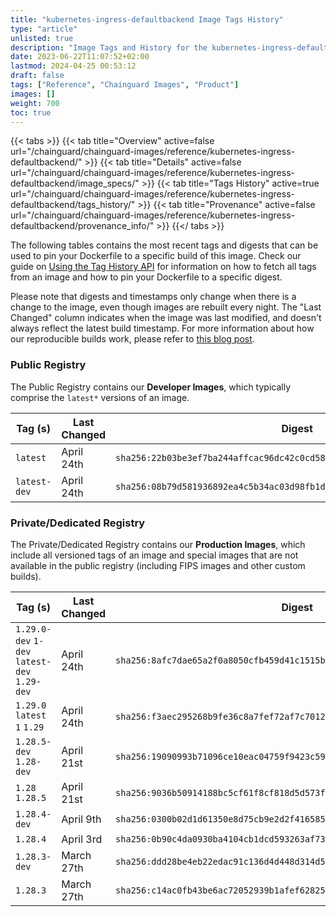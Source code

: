 ```yaml
---
title: "kubernetes-ingress-defaultbackend Image Tags History"
type: "article"
unlisted: true
description: "Image Tags and History for the kubernetes-ingress-defaultbackend Chainguard Image"
date: 2023-06-22T11:07:52+02:00
lastmod: 2024-04-25 00:53:12
draft: false
tags: ["Reference", "Chainguard Images", "Product"]
images: []
weight: 700
toc: true
---
```


{{< tabs >}}
{{< tab title="Overview" active=false url="/chainguard/chainguard-images/reference/kubernetes-ingress-defaultbackend/" >}}
{{< tab title="Details" active=false url="/chainguard/chainguard-images/reference/kubernetes-ingress-defaultbackend/image_specs/" >}}
{{< tab title="Tags History" active=true url="/chainguard/chainguard-images/reference/kubernetes-ingress-defaultbackend/tags_history/" >}}
{{< tab title="Provenance" active=false url="/chainguard/chainguard-images/reference/kubernetes-ingress-defaultbackend/provenance_info/" >}}
{{</ tabs >}}

The following tables contains the most recent tags and digests that can be used to pin your Dockerfile to a specific build of this image. Check our guide on [Using the Tag History API](/chainguard/chainguard-images/using-the-tag-history-api/) for information on how to fetch all tags from an image and how to pin your Dockerfile to a specific digest.

Please note that digests and timestamps only change when there is a change to the image, even though images are rebuilt every night. The "Last Changed" column indicates when the image was last modified, and doesn't always reflect the latest build timestamp. For more information about how our reproducible builds work, please refer to [this blog post](https://www.chainguard.dev/unchained/reproducing-chainguards-reproducible-image-builds).

### Public Registry
The Public Registry contains our **Developer Images**, which typically comprise the `latest*` versions of an image.

| Tag (s)       | Last Changed | Digest                                                                    |
|---------------|--------------|---------------------------------------------------------------------------|
|  `latest`     | April 24th   | `sha256:22b03be3ef7ba244affcac96dc42c0cd582c0a77f72af3c46bc376fa2e8aba0e` |
|  `latest-dev` | April 24th   | `sha256:08b79d581936892ea4c5b34ac03d98fb1d8a2b06819352517a14bcce13e51dcd` |


### Private/Dedicated Registry
The Private/Dedicated Registry contains our **Production Images**, which include all versioned tags of an image and special images that are not available in the public registry (including FIPS images and other custom builds).

| Tag (s)                                       | Last Changed | Digest                                                                    |
|-----------------------------------------------|--------------|---------------------------------------------------------------------------|
|  `1.29.0-dev` `1-dev` `latest-dev` `1.29-dev` | April 24th   | `sha256:8afc7dae65a2f0a8050cfb459d41c1515bb8a51218bcd6607ba8f48a2b5387a1` |
|  `1.29.0` `latest` `1` `1.29`                 | April 24th   | `sha256:f3aec295268b9fe36c8a7fef72af7c7012cc05a53b0456b2f45f1852942e3f7f` |
|  `1.28.5-dev` `1.28-dev`                      | April 21st   | `sha256:19090993b71096ce10eac04759f9423c5904bb7838bf05e0880045961ee31000` |
|  `1.28` `1.28.5`                              | April 21st   | `sha256:9036b50914188bc5cf61f8cf818d5d573f89d20fe1d3735f960796e490e71bb1` |
|  `1.28.4-dev`                                 | April 9th    | `sha256:0300b02d1d61350e8d75cb9e2d2f416585ff5ac8cf9c4eaf5fa7e47cd57afbfa` |
|  `1.28.4`                                     | April 3rd    | `sha256:0b90c4da0930ba4104cb1dcd593263af730f20ee84b2a3764f88484437ea9467` |
|  `1.28.3-dev`                                 | March 27th   | `sha256:ddd28be4eb22edac91c136d4d448d314d5f2f991c59242beb46f0d8f6580f4a4` |
|  `1.28.3`                                     | March 27th   | `sha256:c14ac0fb43be6ac72052939b1afef628259163a73be0f8238103f74ef12c5628` |

